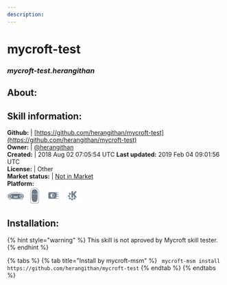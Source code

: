 ```yaml
---
description: 
---
```


# mycroft-test  
### _mycroft-test.herangithan_  
## About:  


## Skill information:  
**Github:** | [https://github.com/herangithan/mycroft-test](https://github.com/herangithan/mycroft-test)  
**Owner:** | [@herangithan](https://github.com/herangithan)  
**Created:** | 2018 Aug 02 07:05:54 UTC  **Last updated:** 2019 Feb 04 09:01:56 UTC  
**License:** | Other  
**Market status:** | [Not in Market](https://market.mycroft.ai/skill/)  
**Platform:**  
 ![Mark I](../.gitbook/assets/mark-1-icon.png)  ![Mark II](../.gitbook/assets/mark-2-icon.png)  ![Picroft](../.gitbook/assets/picroft-icon.png)  ![plasmoid](../.gitbook/assets/kde.png)   
## Installation:  
{% hint style="warning" %}
This skill is not aproved by Mycroft skill tester.
{% endhint %}
    
{% tabs %}
{% tab title="Install by mycroft-msm" %}
``` mycroft-msm install https://github.com/herangithan/mycroft-test```
{% endtab %}
  {% endtabs %}
  